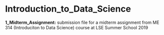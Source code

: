 # Introduction_to_Data_Science

**1_Midterm_Assignment:** submission file for a midterm assignment from ME 314 (Introduciton to Data Science) course at LSE Summer School 2019
